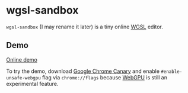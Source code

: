 # wgsl-sandbox

`wgsl-sandbox` (I may rename it later) is a tiny online [WGSL](https://www.w3.org/TR/WGSL/) editor.

## Demo

[Online demo](https://takahirox.github.io/wgsl-sandbox/)

To try the demo, download [Google Chrome Canary](https://www.google.com/chrome/canary/) and enable `#enable-unsafe-webgpu` flag via `chrome://flags` because [WebGPU](https://www.w3.org/TR/webgpu) is still an experimental feature.
